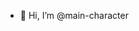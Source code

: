 - 👋 Hi, I’m @main-character

<!---
main-character/main-character is a ✨ special ✨ repository because its `README.md` (this file) appears on your GitHub profile.
You can click the Preview link to take a look at your changes.
--->
